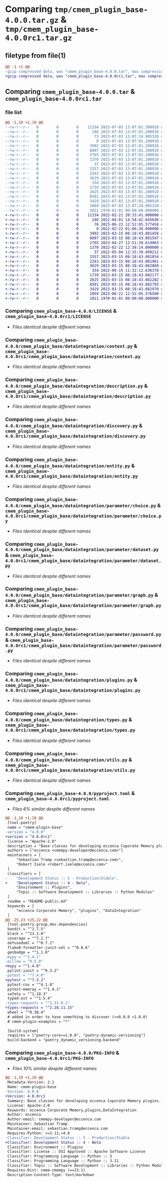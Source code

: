 # Comparing `tmp/cmem_plugin_base-4.0.0.tar.gz` & `tmp/cmem_plugin_base-4.0.0rc1.tar.gz`

## filetype from file(1)

```diff
@@ -1 +1 @@
-gzip compressed data, was "cmem_plugin_base-4.0.0.tar", max compression
+gzip compressed data, was "cmem_plugin_base-4.0.0rc1.tar", max compression
```

## Comparing `cmem_plugin_base-4.0.0.tar` & `cmem_plugin_base-4.0.0rc1.tar`

### file list

```diff
@@ -1,19 +1,19 @@
--rw-r--r--   0        0        0    11334 2023-07-03 13:07:01.200910 cmem_plugin_base-4.0.0/LICENSE
--rw-r--r--   0        0        0      246 2023-07-03 13:07:01.200910 cmem_plugin_base-4.0.0/README-public.md
--rw-r--r--   0        0        0       73 2023-07-03 13:07:24.905320 cmem_plugin_base-4.0.0/cmem_plugin_base/__init__.py
--rw-r--r--   0        0        0        0 2023-07-03 13:07:01.200910 cmem_plugin_base-4.0.0/cmem_plugin_base/dataintegration/__init__.py
--rw-r--r--   0        0        0     3992 2023-07-03 13:07:01.200910 cmem_plugin_base-4.0.0/cmem_plugin_base/dataintegration/context.py
--rw-r--r--   0        0        0     8897 2023-07-03 13:07:01.200910 cmem_plugin_base-4.0.0/cmem_plugin_base/dataintegration/description.py
--rw-r--r--   0        0        0     2765 2023-07-03 13:07:01.200910 cmem_plugin_base-4.0.0/cmem_plugin_base/dataintegration/discovery.py
--rw-r--r--   0        0        0     1370 2023-07-03 13:07:01.200910 cmem_plugin_base-4.0.0/cmem_plugin_base/dataintegration/entity.py
--rw-r--r--   0        0        0       37 2023-07-03 13:07:01.200910 cmem_plugin_base-4.0.0/cmem_plugin_base/dataintegration/parameter/__init__.py
--rw-r--r--   0        0        0     1557 2023-07-03 13:07:01.200910 cmem_plugin_base-4.0.0/cmem_plugin_base/dataintegration/parameter/choice.py
--rw-r--r--   0        0        0     2243 2023-07-03 13:07:01.200910 cmem_plugin_base-4.0.0/cmem_plugin_base/dataintegration/parameter/dataset.py
--rw-r--r--   0        0        0     3629 2023-07-03 13:07:01.200910 cmem_plugin_base-4.0.0/cmem_plugin_base/dataintegration/parameter/graph.py
--rw-r--r--   0        0        0      334 2023-07-03 13:07:01.200910 cmem_plugin_base-4.0.0/cmem_plugin_base/dataintegration/parameter/multiline.py
--rw-r--r--   0        0        0     1739 2023-07-03 13:07:01.200910 cmem_plugin_base-4.0.0/cmem_plugin_base/dataintegration/parameter/password.py
--rw-r--r--   0        0        0     2625 2023-07-03 13:07:01.200910 cmem_plugin_base-4.0.0/cmem_plugin_base/dataintegration/plugins.py
--rw-r--r--   0        0        0     8501 2023-07-03 13:07:01.200910 cmem_plugin_base-4.0.0/cmem_plugin_base/dataintegration/types.py
--rw-r--r--   0        0        0     3429 2023-07-03 13:07:01.200910 cmem_plugin_base-4.0.0/cmem_plugin_base/dataintegration/utils.py
--rw-r--r--   0        0        0     2084 2023-07-03 13:07:24.905320 cmem_plugin_base-4.0.0/pyproject.toml
--rw-r--r--   0        0        0     1021 1970-01-01 00:00:00.000000 cmem_plugin_base-4.0.0/PKG-INFO
+-rw-r--r--   0        0        0    11334 2022-02-21 20:33:41.000000 cmem_plugin_base-4.0.0rc1/LICENSE
+-rw-r--r--   0        0        0      246 2022-04-01 14:58:42.645640 cmem_plugin_base-4.0.0rc1/README-public.md
+-rw-r--r--   0        0        0       76 2023-06-22 12:52:05.577458 cmem_plugin_base-4.0.0rc1/cmem_plugin_base/__init__.py
+-rw-r--r--   0        0        0        0 2022-02-22 01:06:38.000000 cmem_plugin_base-4.0.0rc1/cmem_plugin_base/dataintegration/__init__.py
+-rw-r--r--   0        0        0     3992 2023-03-15 08:18:43.081458 cmem_plugin_base-4.0.0rc1/cmem_plugin_base/dataintegration/context.py
+-rw-r--r--   0        0        0     8897 2023-03-15 08:18:43.081597 cmem_plugin_base-4.0.0rc1/cmem_plugin_base/dataintegration/description.py
+-rw-r--r--   0        0        0     2765 2023-04-27 12:51:39.614863 cmem_plugin_base-4.0.0rc1/cmem_plugin_base/dataintegration/discovery.py
+-rw-r--r--   0        0        0     1370 2022-02-22 12:38:14.000000 cmem_plugin_base-4.0.0rc1/cmem_plugin_base/dataintegration/entity.py
+-rw-r--r--   0        0        0       37 2022-05-04 12:15:39.899212 cmem_plugin_base-4.0.0rc1/cmem_plugin_base/dataintegration/parameter/__init__.py
+-rw-r--r--   0        0        0     1557 2023-03-15 08:18:43.081854 cmem_plugin_base-4.0.0rc1/cmem_plugin_base/dataintegration/parameter/choice.py
+-rw-r--r--   0        0        0     2243 2023-03-15 08:18:43.081961 cmem_plugin_base-4.0.0rc1/cmem_plugin_base/dataintegration/parameter/dataset.py
+-rw-r--r--   0        0        0     3629 2023-03-15 08:18:43.082069 cmem_plugin_base-4.0.0rc1/cmem_plugin_base/dataintegration/parameter/graph.py
+-rw-r--r--   0        0        0      334 2022-06-15 11:32:12.636378 cmem_plugin_base-4.0.0rc1/cmem_plugin_base/dataintegration/parameter/multiline.py
+-rw-r--r--   0        0        0     1739 2023-03-15 08:18:43.082177 cmem_plugin_base-4.0.0rc1/cmem_plugin_base/dataintegration/parameter/password.py
+-rw-r--r--   0        0        0     2625 2023-03-15 08:18:43.082282 cmem_plugin_base-4.0.0rc1/cmem_plugin_base/dataintegration/plugins.py
+-rw-r--r--   0        0        0     8501 2023-03-15 08:18:43.082793 cmem_plugin_base-4.0.0rc1/cmem_plugin_base/dataintegration/types.py
+-rw-r--r--   0        0        0     3429 2023-03-15 08:18:43.082970 cmem_plugin_base-4.0.0rc1/cmem_plugin_base/dataintegration/utils.py
+-rw-r--r--   0        0        0     2059 2023-06-22 12:52:05.576580 cmem_plugin_base-4.0.0rc1/pyproject.toml
+-rw-r--r--   0        0        0     1011 1970-01-01 00:00:00.000000 cmem_plugin_base-4.0.0rc1/PKG-INFO
```

### Comparing `cmem_plugin_base-4.0.0/LICENSE` & `cmem_plugin_base-4.0.0rc1/LICENSE`

 * *Files identical despite different names*

### Comparing `cmem_plugin_base-4.0.0/cmem_plugin_base/dataintegration/context.py` & `cmem_plugin_base-4.0.0rc1/cmem_plugin_base/dataintegration/context.py`

 * *Files identical despite different names*

### Comparing `cmem_plugin_base-4.0.0/cmem_plugin_base/dataintegration/description.py` & `cmem_plugin_base-4.0.0rc1/cmem_plugin_base/dataintegration/description.py`

 * *Files identical despite different names*

### Comparing `cmem_plugin_base-4.0.0/cmem_plugin_base/dataintegration/discovery.py` & `cmem_plugin_base-4.0.0rc1/cmem_plugin_base/dataintegration/discovery.py`

 * *Files identical despite different names*

### Comparing `cmem_plugin_base-4.0.0/cmem_plugin_base/dataintegration/entity.py` & `cmem_plugin_base-4.0.0rc1/cmem_plugin_base/dataintegration/entity.py`

 * *Files identical despite different names*

### Comparing `cmem_plugin_base-4.0.0/cmem_plugin_base/dataintegration/parameter/choice.py` & `cmem_plugin_base-4.0.0rc1/cmem_plugin_base/dataintegration/parameter/choice.py`

 * *Files identical despite different names*

### Comparing `cmem_plugin_base-4.0.0/cmem_plugin_base/dataintegration/parameter/dataset.py` & `cmem_plugin_base-4.0.0rc1/cmem_plugin_base/dataintegration/parameter/dataset.py`

 * *Files identical despite different names*

### Comparing `cmem_plugin_base-4.0.0/cmem_plugin_base/dataintegration/parameter/graph.py` & `cmem_plugin_base-4.0.0rc1/cmem_plugin_base/dataintegration/parameter/graph.py`

 * *Files identical despite different names*

### Comparing `cmem_plugin_base-4.0.0/cmem_plugin_base/dataintegration/parameter/password.py` & `cmem_plugin_base-4.0.0rc1/cmem_plugin_base/dataintegration/parameter/password.py`

 * *Files identical despite different names*

### Comparing `cmem_plugin_base-4.0.0/cmem_plugin_base/dataintegration/plugins.py` & `cmem_plugin_base-4.0.0rc1/cmem_plugin_base/dataintegration/plugins.py`

 * *Files identical despite different names*

### Comparing `cmem_plugin_base-4.0.0/cmem_plugin_base/dataintegration/types.py` & `cmem_plugin_base-4.0.0rc1/cmem_plugin_base/dataintegration/types.py`

 * *Files identical despite different names*

### Comparing `cmem_plugin_base-4.0.0/cmem_plugin_base/dataintegration/utils.py` & `cmem_plugin_base-4.0.0rc1/cmem_plugin_base/dataintegration/utils.py`

 * *Files identical despite different names*

### Comparing `cmem_plugin_base-4.0.0/pyproject.toml` & `cmem_plugin_base-4.0.0rc1/pyproject.toml`

 * *Files 6% similar despite different names*

```diff
@@ -1,19 +1,19 @@
 [tool.poetry]
 name = "cmem-plugin-base"
-version = "4.0.0"
+version = "4.0.0rc1"
 license = "Apache-2.0"
 description = "Base classes for developing eccenca Coporate Memory plugins."
 authors = ["eccenca <cmempy-developer@eccenca.com>"]
 maintainers = [
     "Sebastian Tramp <sebastian.tramp@eccenca.com>",
     "Robert Isele <robert.isele@eccenca.com>"
 ]
 classifiers = [
-    "Development Status :: 5 - Production/Stable",
+    "Development Status :: 4 - Beta",
     "Environment :: Plugins",
     "Topic :: Software Development :: Libraries :: Python Modules"
 ]
 readme = "README-public.md"
 keywords = [
     "eccenca Corporate Memory", "plugins", "DataIntegration"
 ]
@@ -25,23 +25,22 @@
 [tool.poetry.group.dev.dependencies]
 bandit = "^1.7.5"
 black = "^23.3.0"
 coverage = "^7.2.7"
 defusedxml = "^0.7.1"
 flake8-formatter-junit-xml = "^0.0.6"
 genbadge = "^1.1.0"
-mypy = "^1.4.1"
-pillow = "9.5.0"
+mypy = "^1.4.0"
 pylint-junit = "^0.3.2"
-pytest = "^7.4.0"
+pytest = "^7.3.2"
 pytest-cov = "^4.1.0"
 pytest-memray = "^1.4.1"
 safety = "^1.10.3"
 typed-ast = "^1.5.4"
-types-requests = "^2.31.0.1"
+types-requests = "^2.28.11.15"
 wheel = "^0.38.4"
 # added in order to have something to discover (>=0.0.0 <1.0.0)
 # cmem-plugin-examples = "*"
 
 [build-system]
 requires = ["poetry-core>=1.0.0", "poetry-dynamic-versioning"]
 build-backend = "poetry_dynamic_versioning.backend"
```

### Comparing `cmem_plugin_base-4.0.0/PKG-INFO` & `cmem_plugin_base-4.0.0rc1/PKG-INFO`

 * *Files 10% similar despite different names*

```diff
@@ -1,19 +1,19 @@
 Metadata-Version: 2.1
 Name: cmem-plugin-base
-Version: 4.0.0
+Version: 4.0.0rc1
 Summary: Base classes for developing eccenca Coporate Memory plugins.
 License: Apache-2.0
 Keywords: eccenca Corporate Memory,plugins,DataIntegration
 Author: eccenca
 Author-email: cmempy-developer@eccenca.com
 Maintainer: Sebastian Tramp
 Maintainer-email: sebastian.tramp@eccenca.com
 Requires-Python: >=3.11,<4.0
-Classifier: Development Status :: 5 - Production/Stable
+Classifier: Development Status :: 4 - Beta
 Classifier: Environment :: Plugins
 Classifier: License :: OSI Approved :: Apache Software License
 Classifier: Programming Language :: Python :: 3
 Classifier: Programming Language :: Python :: 3.11
 Classifier: Topic :: Software Development :: Libraries :: Python Modules
 Requires-Dist: cmem-cmempy (==23.1)
 Description-Content-Type: text/markdown
```

